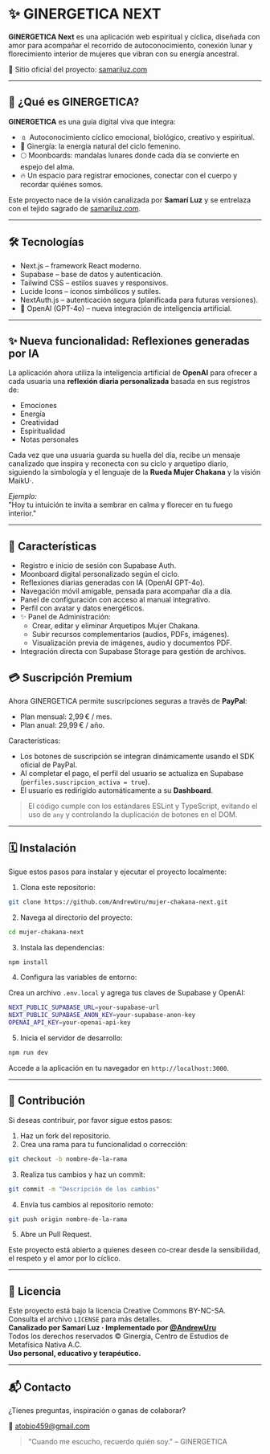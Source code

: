 # ✨ GINERGETICA NEXT

**GINERGETICA Next** es una aplicación web espiritual y cíclica, diseñada con amor para acompañar el recorrido de autoconocimiento, conexión lunar y florecimiento interior de mujeres que vibran con su energía ancestral.

🔗 Sitio oficial del proyecto: [samariluz.com](https://samariluz.com)

---

## 🌙 ¿Qué es GINERGETICA?

**GINERGETICA** es una guía digital viva que integra:

- 🄀 Autoconocimiento cíclico emocional, biológico, creativo y espiritual.
- 🧬 Ginergía: la energía natural del ciclo femenino.
- 🌕 Moonboards: mandalas lunares donde cada día se convierte en espejo del alma.
- 🔥 Un espacio para registrar emociones, conectar con el cuerpo y recordar quiénes somos.

Este proyecto nace de la visión canalizada por **Samarí Luz** y se entrelaza con el tejido sagrado de [samariluz.com](https://samariluz.com).

---

## 🛠️ Tecnologías

- Next.js – framework React moderno.
- Supabase – base de datos y autenticación.
- Tailwind CSS – estilos suaves y responsivos.
- Lucide Icons – íconos simbólicos y sutiles.
- NextAuth.js – autenticación segura (planificada para futuras versiones).
- 🧠 OpenAI (GPT-4o) – nueva integración de inteligencia artificial.

---

## ✨ Nueva funcionalidad: Reflexiones generadas por IA

La aplicación ahora utiliza la inteligencia artificial de **OpenAI** para ofrecer a cada usuaria una **reflexión diaria personalizada** basada en sus registros de:

- Emociones
- Energía
- Creatividad
- Espiritualidad
- Notas personales

Cada vez que una usuaria guarda su huella del día, recibe un mensaje canalizado que inspira y reconecta con su ciclo y arquetipo diario, siguiendo la simbología y el lenguaje de la **Rueda Mujer Chakana** y la visión MaikU·.

_Ejemplo:_  
"Hoy tu intuición te invita a sembrar en calma y florecer en tu fuego interior."

---

## 🔐 Características

- Registro e inicio de sesión con Supabase Auth.
- Moonboard digital personalizado según el ciclo.
- Reflexiones diarias generadas con IA (OpenAI GPT-4o).
- Navegación móvil amigable, pensada para acompañar día a día.
- Panel de configuración con acceso al manual integrativo.
- Perfil con avatar y datos energéticos.
- ✨ Panel de Administración:
  - Crear, editar y eliminar Arquetipos Mujer Chakana.
  - Subir recursos complementarios (audios, PDFs, imágenes).
  - Visualización previa de imágenes, audio y documentos PDF.
- Integración directa con Supabase Storage para gestión de archivos.

## 💳 Suscripción Premium

Ahora GINERGETICA permite suscripciones seguras a través de **PayPal**:

- Plan mensual: 2,99 € / mes.
- Plan anual: 29,99 € / año.

Características:

- Los botones de suscripción se integran dinámicamente usando el SDK oficial de PayPal.
- Al completar el pago, el perfil del usuario se actualiza en Supabase (`perfiles.suscripcion_activa = true`).
- El usuario es redirigido automáticamente a su **Dashboard**.

> El código cumple con los estándares ESLint y TypeScript, evitando el uso de `any` y controlando la duplicación de botones en el DOM.

---

## 🗓️ Instalación

Sigue estos pasos para instalar y ejecutar el proyecto localmente:

1. Clona este repositorio:

```bash
git clone https://github.com/AndrewUru/mujer-chakana-next.git
```

2. Navega al directorio del proyecto:

```bash
cd mujer-chakana-next
```

3. Instala las dependencias:

```bash
npm install
```

4. Configura las variables de entorno:

Crea un archivo `.env.local` y agrega tus claves de Supabase y OpenAI:

```bash
NEXT_PUBLIC_SUPABASE_URL=your-supabase-url
NEXT_PUBLIC_SUPABASE_ANON_KEY=your-supabase-anon-key
OPENAI_API_KEY=your-openai-api-key
```

5. Inicia el servidor de desarrollo:

```bash
npm run dev
```

Accede a la aplicación en tu navegador en `http://localhost:3000`.

---

## 🌱 Contribución

Si deseas contribuir, por favor sigue estos pasos:

1. Haz un fork del repositorio.
2. Crea una rama para tu funcionalidad o corrección:

```bash
git checkout -b nombre-de-la-rama
```

3. Realiza tus cambios y haz un commit:

```bash
git commit -m "Descripción de los cambios"
```

4. Envía tus cambios al repositorio remoto:

```bash
git push origin nombre-de-la-rama
```

5. Abre un Pull Request.

Este proyecto está abierto a quienes deseen co-crear desde la sensibilidad, el respeto y el amor por lo cíclico.

---

## 📜 Licencia

Este proyecto está bajo la licencia Creative Commons BY-NC-SA.  
Consulta el archivo `LICENSE` para más detalles.  
**Canalizado por Samarí Luz · Implementado por [@AndrewUru](https://github.com/AndrewUru)**  
Todos los derechos reservados © Ginergía, Centro de Estudios de Metafísica Nativa A.C.  
**Uso personal, educativo y terapéutico.**

---

## 📬 Contacto

¿Tienes preguntas, inspiración o ganas de colaborar?

📧 atobio459@gmail.com

> "Cuando me escucho, recuerdo quién soy." – GINERGETICA
